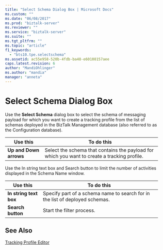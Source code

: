 ```yaml
---
title: "Select Schema Dialog Box | Microsoft Docs"
ms.custom: ""
ms.date: "06/08/2017"
ms.prod: "biztalk-server"
ms.reviewer: ""
ms.service: "biztalk-server"
ms.suite: ""
ms.tgt_pltfrm: ""
ms.topic: "article"
f1_keywords: 
  - "bts10.tpe.selectschema"
ms.assetid: ac55e958-520b-4fdb-ba48-e60108157aee
caps.latest.revision: 6
author: "MandiOhlinger"
ms.author: "mandia"
manager: "anneta"
---
```

# Select Schema Dialog Box
Use the **Select Schema** dialog box to select the schema of messaging payload for which you want to create a tracking profile from the list of schemas deployed in the BizTalk Management database (also referred to as the Configuration database).  
  
|Use this|To do this|  
|--------------|----------------|  
|**Up and Down arrows**|Select the schema that contains the payload for which you want to create a tracking profile.|  
  
 Use the In string text box and Search button to limit the number of activities displayed in the Schema Name window.  
  
|Use this|To do this|  
|--------------|----------------|  
|**In string text box**|Specify part of a schema name to search for in the list of deployed schemas.|  
|**Search button**|Start the filter process.|  
  
## See Also  
 [Tracking Profile Editor](../core/tracking-profile-editor.md)
